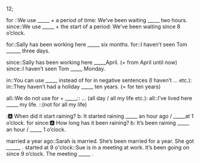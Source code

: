 12;

for ::We use _____ + a period of time: We’ve been waiting _____ two hours.
since::We use _____ + the start of a period: We’ve been waiting since 8 o’clock.

for::Sally has been working here _____ six months.
for::I haven’t seen Tom ______ three days.

since::Sally has been working here _____April. (= from April until now)
since::I haven’t seen Tom _____ Monday.

in::You can use _____ instead of for in negative sentences (I haven’t … etc.):
in::They haven’t had a holiday _____ ten years. (= for ten years)

all::We do not use for + _____:: … (all day / all my life etc.):
all::I’ve lived here _____ my life. ::(not for all my life)

 ::a: When did it start raining? b: It started raining _____ an hour ago / _____at 1 o’clock. 
for since::a: How long has it been raining? b: It’s been raining _____ an hour / _____ 1 o’clock.

married a year ago::Sarah is married. She’s been married for a year. She got ______ .
started at 9 o'clock::Sue is in a meeting at work. It’s been going on since 9 o’clock. The meeting _____ .
